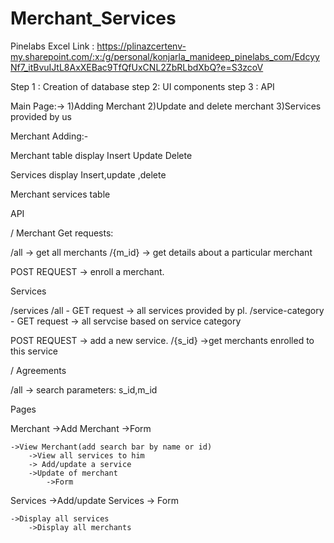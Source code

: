 # Merchant_Services
Pinelabs 
Excel Link : https://plinazcertenv-my.sharepoint.com/:x:/g/personal/konjarla_manideep_pinelabs_com/EdcyyNf7_itBvuIJtL8AxXEBac9TfQfUxCNL2ZbRLbdXbQ?e=S3zcoV

Step 1 : Creation of database
step 2: UI components
step 3 : API



Main Page:->
	1)Adding Merchant
	2)Update and delete merchant
	3)Services provided by us
	

Merchant Adding:-

Merchant table display
Insert 
Update 
Delete 

Services display
Insert,update ,delete


Merchant services table





API

/
Merchant 
Get requests:

/all -> get all merchants
/{m_id} -> get details about a particular merchant

POST REQUEST -> enroll a merchant.


Services

/services
	/all - GET request -> all services provided by pl.
        /service-category - GET request -> all servcise based on service category

POST REQUEST -> add a new service.
	/{s_id} ->get merchants enrolled to this service


/
Agreements

/all -> search parameters: s_id,m_id



Pages


Merchant
	->Add Merchant
		->Form	

	->View Merchant(add search bar by name or id)
		->View all services to him
		-> Add/update a service
		->Update of merchant
			->Form

Services
	->Add/update Services
		-> Form
	
	->Display all services
		->Display all merchants




	
